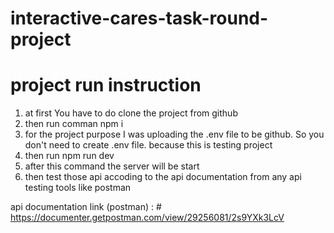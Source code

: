 # interactive-cares-task-round-project

# project run instruction
1. at first You have to do clone the project from github
2. then run comman npm i
3. for the project purpose I was uploading the .env file to be github. So you don't need to create .env file. because this is testing project
4. then run npm run dev
5. after this command the server will be start
6. then test those api accoding to the api documentation from any api testing tools like postman

api documentation link (postman) : # https://documenter.getpostman.com/view/29256081/2s9YXk3LcV
   
